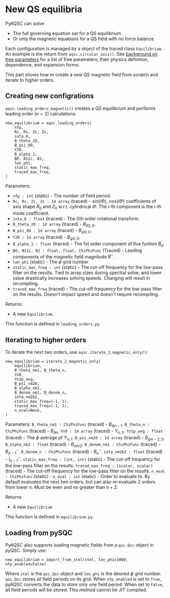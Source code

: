 # New QS equilibria

PyAQSC can solve 
- The full governing equation set for a QS equilibrium.
- Or only the magnetic equations for a QS field with no force balance. 

Each configuration is managed by a object of the traced class `Equilibrium`. An example is the return from `aqsc.circular_axis()`. See [background on free parameters](background-free-params.md) for a list of free parameters, their physics definition, dependence, and expansion forms.

This part shows how to create a new QS magnetic field from scratch and iterate to higher orders.

## Creating new configrations
`aqsc.leading_orders_magnetic()` creates a QS equilibrium and performs leading order ($n=2$) calculations:

    new_equilibrium = aqsc.leading_orders(
        nfp,
        Rc, Rs, Zc, Zs, 
        iota_0, 
        B_theta_20, 
        B_psi_00,
        Y20,
        B_alpha_1,
        B0, B11c, B2, 
        len_phi,
        static_max_freq,
        traced_max_freq,
    )

Parameters:

- `nfp : int` (static) - The number of field period.
- `Rc, Rs, Zc, Zs : 1d array` (traced) - $sin(i\Phi)$, $cos(i\Phi)$ coefficients of axis shape $R_0$ and $Z_0$ w.r.t. cylindrical $\Phi$. The $i$-th component is the $i$-th mode coefficient.
- `iota_0 : float` (traced) - The 0th order rotational transform.
- `B_theta_20 : 1d array` (traced) - $B_{\theta 2,0}$.
- `B_psi_00 : 1d array` (traced) - $B_{\psi 0,0}$.
- `Y20 : 1d array` (traced) - $B_{\psi 0,0}$.
- `B_alpha_1 : float` (traced) - The 1st order component of flux funtion $B_\alpha$
- `B0, B11c, B2 : float, float, ChiPhiFunc` (Traced) - Leading components of the magnetic field magnitude $B^-$.
- `len_phi` (static) - The $\phi$ grid number
- `static_max_freq : int` (static) - The cut-off frequency for the low-pass filter on the results. Tied to array sizes during spectral solve, and lower value drastically increases solving speeds. Changing will result in recompiling.
- `traced_max_freq` (traced) - The cut-off frequency for the low-pass filter on the results. Doesn't impact speed and doesn't require recompiling.

Returns: 
- A new `Equilibrium`.

This function is defined in `leading_orders.py`.

## Iterating to higher orders
To iterate the next two orders, use `aqsc.iterate_2_magnetic_only()`:

    new_equilibrium = iterate_2_magnetic_only(
        equilibrium,
        B_theta_nm1, B_theta_n,
        Yn0,
        Yn1p_avg,
        B_psi_nm20,
        B_alpha_nb2,
        B_denom_nm1, B_denom_n,
        iota_nm2b2,
        static_max_freq=(-1,-1),
        traced_max_freq=(-1,-1),
        n_eval=None,
    )

Parameters:
`B_theta_nm1 : ChiPhiFunc` (traced) - $B_{\theta n-1}$.
`B_theta_n : ChiPhiFunc` (traced) - $B_{\theta n}$.
`Yn0 : 1d array` (traced) - $Y_{n,0}$.
`Yn1p_avg : float` (traced) - The $\phi$ average pf $Y_{n,1}$.
`B_psi_nm20 : 1d array` (traced) - $B_{\psi n-2, 0}$.
`B_alpha_nb2 : float` (traced) - $B_{\alpha n/2}$.
`B_denom_nm1 : ChiPhiFunc` (traced) - $B^-_{n-1}$.
`B_denom_n : ChiPhiFunc` (traced) - $B^-_{n}$.
`iota_nm2b2 : float` (traced) - $\bar{\iota}^-_{n-1}$.
`static_max_freq : (int, int)` (static) - The cut-off frequency for the low-pass filter on the results.
`traced_max_freq : (scalar, scalar)` (traced) - The cut-off frequency for the low-pass filter on the results.
`n_eval : ChiPhiFunc` (static) - `n_eval : int` (static) - Order to evaluate to. By default evaluates the next two orders, but can also re-evaluate 2 orders from lower $n$. Must be even and no greater than $n+2$.

Returns
- A new `Equilibrium`
  
This function is defined in `equilibrium.py`.

## Loading from pySQC
PyAQSC also supports loading magnetic fields from a `qsc.Qsc` object in pyQSC. Simply use:

    new_equilibrium = import_from_stel(stel, len_phi=1000, nfp_enabled=False)

Where `stel` is the `qsc.Qsc` object and `len_phi` is the desired $\phi$ grid number. `qsc.Qsc` stores all field periods on its grid. When `nfp_enabled` is set to `True`, pyAQSC converts the data to store only one field period. When set to `False`, all field periods will be stored. This method cannot be JIT compiled.
